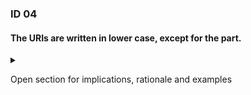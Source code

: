 
### ID 04

#### The URIs are written in lower case, except for the <Query> part.

<details><summary>

Open section for implications, rationale and examples 

</summary>

#### Implications

Because capital letters are not allowed, the readability of paths can be reduced in
some cases. A hyphen can then be used to increase readability (together also called kebab case).

#### Rationale

URIs consist of a domain part and a resource part. The internet standard RFC3986 requires lower case letters for the domain part. Capital letters could be used in the resource part, but for the sake of clarity and unambiguity, this convention has opted to require lower case letters, also for the resource part.

#### Examples

https://api.cmf.energysector.nl/energy-market/market-participant/marketagreement/contract-management/v1/market-agreements/879999999999999999

</details>
